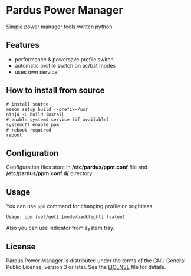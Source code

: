 # Pardus Power Manager
Simple power manager tools written python.

## Features
* performance & powersave profile switch
* automatic profile switch on ac/bat modes
* uses own service

## How to install from source
```shell
# install source
meson setup build --prefix=/usr
ninja -C build install
# enable systemd service (if available)
systemctl enable ppm
# reboot required
reboot
```
## Configuration
Configuration files store in **/etc/pardus/ppm.conf** file and **/etc/pardus/ppm.conf.d/** directory.

## Usage
You can use `ppm` command for changing profile or brightless
```
Usage: ppm [set/get] [mode/backlight] (value)
```
Also you can use indicator from system tray.

## License
Pardus Power Manager is distributed under the terms of the GNU General Public License,
version 3 or later. See the [LICENSE](LICENSE) file for details.
